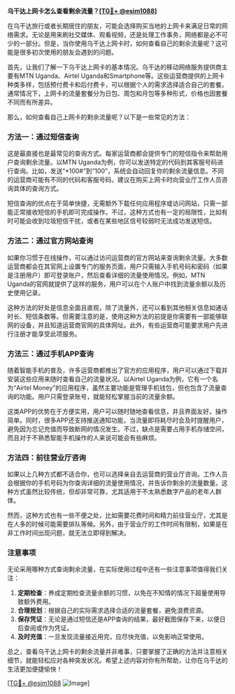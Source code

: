 **乌干达上网卡怎么查看剩余流量？[[TG💪+ @esim1088](https://t.me/s/esim1088)]**

在乌干达旅行或者长期居住的朋友，可能会选择购买当地的上网卡来满足日常的网络需求。无论是用来刷社交媒体、观看视频，还是处理工作事务，网络都是必不可少的一部分。但是，当你使用乌干达上网卡时，如何查看自己的剩余流量呢？这可能是很多初次使用的朋友会遇到的问题。

首先，让我们了解一下乌干达上网卡的基本情况。乌干达的移动网络服务提供商主要有MTN Uganda、Airtel Uganda和Smartphone等。这些运营商提供的上网卡种类多样，包括预付费卡和后付费卡，可以根据个人的需求选择适合自己的套餐。通常情况下，上网卡的流量套餐分为日包、周包和月包等多种形式，价格也因套餐不同而有所差异。

那么，如何查看自己上网卡的剩余流量呢？以下是一些常见的方法：

### 方法一：通过短信查询

这是最直接也是最常见的查询方式。每家运营商都会提供专门的短信指令来帮助用户查询剩余流量。以MTN Uganda为例，你可以发送特定的代码到其客服号码进行查询。比如，发送“*100#”到“100”，系统会自动回复你的剩余流量信息。不同的运营商可能有不同的代码和客服号码，建议在购买上网卡时向营业厅工作人员咨询具体的查询方式。

短信查询的优点在于简单快捷，无需额外下载任何应用程序或访问网站，只需一部能正常接收短信的手机即可完成操作。不过，这种方式也有一定的局限性，比如有时可能会收到垃圾短信干扰，或者在某些地区信号较弱时无法成功发送短信。

### 方法二：通过官方网站查询

如果你习惯于在线操作，可以通过访问运营商的官方网站来查询剩余流量。大多数运营商都会在其官网上设置专门的服务页面，用户只需输入手机号码和密码（如果是注册用户）即可登录账户，然后查看详细的流量使用情况。例如，MTN Uganda的官网就提供了这样的服务，用户可以在个人账户中找到流量余额以及历史使用记录。

这种方法的好处是信息全面且直观，除了流量外，还可以看到其他相关信息如通话时长、短信条数等。但需要注意的是，使用这种方法的前提是你需要有一部能够联网的设备，并且知道运营商官网的具体网址。此外，有些运营商可能要求用户先进行注册才能享受此项服务。

### 方法三：通过手机APP查询

随着智能手机的普及，许多运营商都推出了官方的应用程序，用户可以通过下载并安装这些应用来随时查看自己的流量状况。以Airtel Uganda为例，它有一个名为“Airtel Money”的应用程序，虽然主要功能是管理手机钱包，但也包含了流量查询的功能。用户只需登录账号，就能轻松掌握当前的流量余额。

这类APP的优势在于方便实用，用户可以随时随地查看信息，并且界面友好，操作简单。同时，很多APP还支持推送通知功能，当流量即将耗尽时会及时提醒用户，避免因为忘记充值而导致断网的情况发生。不过，缺点是需要占用手机存储空间，而且对于不熟悉智能手机操作的人来说可能会有些麻烦。

### 方法四：前往营业厅咨询

如果以上几种方式都不适合你，也可以选择亲自去运营商的营业厅咨询。工作人员会根据你的手机号码为你查询详细的流量使用情况，并告诉你剩余的流量数量。这种方式虽然比较传统，但却非常可靠，尤其适用于不太熟悉数字产品的老年人群体。

然而，这种方式也有一些不便之处，比如需要花费时间和精力前往营业厅，尤其是在人多的时候可能需要排队等候。另外，由于营业厅的工作时间有限制，如果是在非工作时间出现问题，就无法立即得到解决。

### 注意事项

无论采用哪种方式查询剩余流量，在实际使用过程中还有一些注意事项值得我们关注：

1. **定期检查**：养成定期检查流量余额的习惯，以免在不知情的情况下超量使用导致额外费用。
2. **合理规划**：根据自己的实际需求选择合适的流量套餐，避免浪费资源。
3. **保存凭证**：无论是通过短信还是APP查询的结果，最好截图保存下来，以便日后查阅或作为凭证。
4. **及时充值**：一旦发现流量接近用完，应尽快充值，以免影响正常使用。

总之，查看乌干达上网卡的剩余流量并非难事，只要掌握了正确的方法并注意相关细节，就能轻松应对各种突发状况。希望上述内容对你有所帮助，让你在乌干达的生活更加便捷愉快！

[[TG💪+ @esim1088](https://t.me/s/esim1088) ![Image](https://i.postimg.cc/4NQfJmqS/Snipaste-2025-05-13-00-14-12.png)]